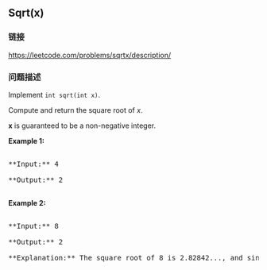 ## Sqrt(x)  
### 链接  
https://leetcode.com/problems/sqrtx/description/  
### 问题描述
Implement `int sqrt(int x)`.

Compute and return the square root of *x*.

**x** is guaranteed to be a non-negative integer.

**Example 1:**
<pre>
**Input:** 4
**Output:** 2
</pre>


**Example 2:**
<pre>
**Input:** 8
**Output:** 2
**Explanation:** The square root of 8 is 2.82842..., and since we want to return an integer, the decimal part will be truncated.
</pre>


